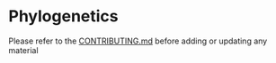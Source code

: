
Phylogenetics
=============

Please refer to the [CONTRIBUTING.md](../../CONTRIBUTING.md) before adding or updating any material
